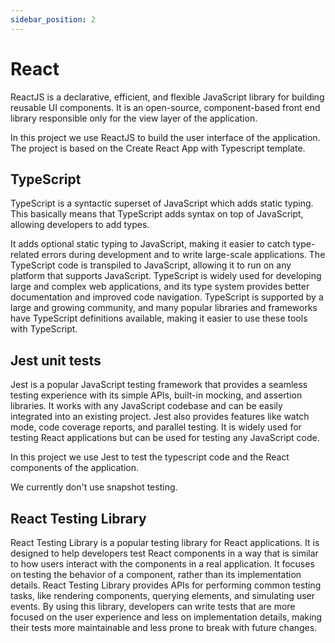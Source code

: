 ```yaml
---
sidebar_position: 2
---
```


# React

ReactJS is a declarative, efficient, and flexible JavaScript library for building reusable UI components. 
It is an open-source, component-based front end library responsible only for the view layer of the application.

In this project we use ReactJS to build the user interface of the application.
The project is based on the Create React App with Typescript template.

## TypeScript

TypeScript is a syntactic superset of JavaScript which adds static typing.
This basically means that TypeScript adds syntax on top of JavaScript, allowing developers to add types.

It adds optional static typing to JavaScript, 
making it easier to catch type-related errors during development and to write large-scale applications. 
The TypeScript code is transpiled to JavaScript, allowing it to run on any platform that supports JavaScript.
TypeScript is widely used for developing large and complex web applications,
and its type system provides better documentation and improved code navigation. 
TypeScript is supported by a large and growing community, 
and many popular libraries and frameworks have TypeScript definitions available, 
making it easier to use these tools with TypeScript.

## Jest unit tests

Jest is a popular JavaScript testing framework that provides a seamless testing experience with its simple APIs, 
built-in mocking, and assertion libraries. 
It works with any JavaScript codebase and can be easily integrated into an existing project. 
Jest also provides features like watch mode, code coverage reports, and parallel testing. 
It is widely used for testing React applications but can be used for testing any JavaScript code.

In this project we use Jest to test the typescript code and the React components of the application.

We currently don't use snapshot testing.


## React Testing Library

React Testing Library is a popular testing library for React applications. 
It is designed to help developers test React components in a way that is similar to
how users interact with the components in a real application. 
It focuses on testing the behavior of a component, rather than its implementation details. 
React Testing Library provides APIs for performing common testing tasks, like rendering components, 
querying elements, and simulating user events. By using this library, 
developers can write tests that are more focused on the user experience and less on implementation details, 
making their tests more maintainable and less prone to break with future changes.